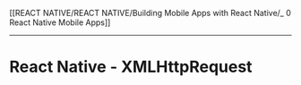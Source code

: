 [[REACT NATIVE/REACT NATIVE/Building Mobile Apps with React Native/_ 0 React Native Mobile Apps]]


---
# React Native - XMLHttpRequest








